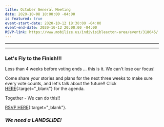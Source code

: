 ```yaml
---
title: October General Meeting
date: 2020-10-08 10:00:00 -04:00
is featured: true
event-start-date: 2020-10-12 18:30:00 -04:00
event-end-date: 2020-10-12 20:00:00 -04:00
RSVP-link: https://www.mobilize.us/indivisibleacton-area/event/318645/
---
```



---

<p id="demo">
</p>

<script>
// Set the date we're counting down to
var countDownDate = new Date("Nov 3 2020 00:00");

// Update the count down every 1 second
var x = setInterval(function() {

  // Get today's date
  var now = new Date();
    
  // Find the distance between now and the count down date
  var t = countDownDate - now;
    
  // Time calculations for days
  var days = Math.floor(t / (1000 * 60 * 60 * 24));
  var hours = Math.floor((t%(1000 * 60 * 60 * 24))/(1000 * 60 * 60)); 
  var minutes = Math.floor((t % (1000 * 60 * 60)) / (1000 * 60)); 
  var seconds = Math.floor((t % (1000 * 60)) / 1000);  

  // Output the result in an element with id="demo"
  var test1 = document.getElementById("demo");
  test1.style.font = "italic bold 30px arial,serif"; 
  //test1.style.textAlign = "center";
//test1.innerHTML = days + " days left until Nov 3, 2020!";
  test1.innerHTML = days + "d " + hours + "h " + minutes + "m " + seconds + "s left until Nov 3, 2020!";
  
  
  // If the count down is over, write some text 
  if (t < 0) {
    clearInterval(x);
    document.getElementById("demo").innerHTML = "Let's Get Out and VOTE!!!";
  }
},500);
</script>

---

### Let's Fly to the Finish!!!  

Less than 4 weeks before voting ends ... this is it.  We can't lose our focus!  

Come share your stories and plans for the next three weeks to make sure every vote counts, and let's talk about the future!! Click [HERE](https://docs.google.com/document/d/1-2SMERAGTGsZkIkD6cMxyPlE3I-UJ9mOybS1fi_o7qA/edit?usp=sharing){:target="_blank"} for the agenda.

Together - We can do this!! 

[RSVP HERE](https://www.mobilize.us/indivisibleacton-area/event/344916/){:target="_blank"}.  


### *We need a LANDSLIDE!*